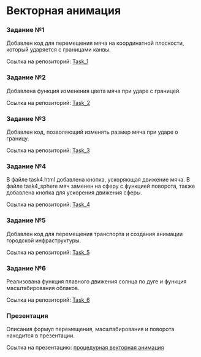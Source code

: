 # Векторная анимация

### Задание №1

Добавлен код для перемещения мяча на координатной плоскости, который ударяется с границами канвы.

Ссылка на репозиторий: [Task_1](https://github.com/Nikistor/UPSP/tree/Task_1)

### Задание №2

Добавлена функция изменения цвета мяча при ударе с границей.

Ссылка на репозиторий: [Task_2](https://github.com/Nikistor/UPSP/tree/Task_2)

### Задание №3

Добавлен код, позволяющий изменять размер мяча при ударе о границу.

Ссылка на репозиторий: [Task_3](https://github.com/Nikistor/UPSP/tree/Task_3)

### Задание №4

В файле task4.html добавлена кнопка, ускоряющая движение мяча. В файле task4_sphere мяч заменен на сферу с функцией поворота, также добавлена кнопка для ускорения движения сферы.

Ссылка на репозиторий: [Task_4](https://github.com/Nikistor/UPSP/tree/Task_4)

### Задание №5

Добавлен код для перемещения транспорта и создания анимации городской инфраструктуры.

Ссылка на репозиторий: [Task_5](https://github.com/Nikistor/UPSP/tree/Task_5)

### Задание №6

Реализована функция плавного движения солнца по дуге и функция масштабирования облаков.

Ссылка на репозиторий: [Task_6](https://github.com/Nikistor/UPSP/tree/Task_6)

### Презентация

Описания формул перемещения, масштабирования и поворота находится в презентации.

Ссылка на презентацию: [процедурная векторная анимация](https://github.com/Nikistor/UPSP/blob/main/Процедурная%20векторная%20анимация.pptx)
